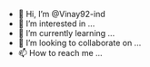 - 👋 Hi, I’m @Vinay92-ind
- 👀 I’m interested in ...
- 🌱 I’m currently learning ...
- 💞️ I’m looking to collaborate on ...
- 📫 How to reach me ...

<!---
Vinay92-ind/Vinay92-ind is a ✨ special ✨ repository because its `README.md` (this file) appears on your GitHub profile.
You can click the Preview link to take a look at your changes.
--->
